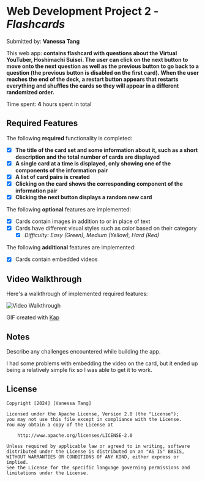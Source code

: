 # Web Development Project 2 - _Flashcards_

Submitted by: **Vanessa Tang**

This web app: **contains flashcard with questions about the Virtual YouTuber, Hoshimachi Suisei. The user can click on the next button to move onto the next question as well as the previous button to go back to a question (the previous button is disabled on the first card). When the user reaches the end of the deck, a restart button appears that restarts everything and shuffles the cards so they will appear in a different randomized order.**

Time spent: **4** hours spent in total

## Required Features

The following **required** functionality is completed:

-   [x] **The title of the card set and some information about it, such as a short description and the total number of cards are displayed**
-   [x] **A single card at a time is displayed, only showing one of the components of the information pair**
-   [x] **A list of card pairs is created**
-   [x] **Clicking on the card shows the corresponding component of the information pair**
-   [x] **Clicking the next button displays a random new card**

The following **optional** features are implemented:

-   [x] Cards contain images in addition to or in place of text
-   [x] Cards have different visual styles such as color based on their category
    -   [x] _Difficulty: Easy (Green), Medium (Yellow), Hard (Red)_

The following **additional** features are implemented:

-   [x] Cards contain embedded videos

## Video Walkthrough

Here's a walkthrough of implemented required features:

<img src='walkthrough.gif' title='Video Walkthrough' width='' alt='Video Walkthrough' />

<!-- Replace this with whatever GIF tool you used! -->

GIF created with [Kap](https://getkap.co/)

<!-- Recommended tools:
[Kap](https://getkap.co/) for macOS
[ScreenToGif](https://www.screentogif.com/) for Windows
[peek](https://github.com/phw/peek) for Linux. -->

## Notes

Describe any challenges encountered while building the app.

I had some problems with embedding the video on the card, but it ended up being a relatively simple fix so I was able to get it to work.

## License

    Copyright [2024] [Vanessa Tang]

    Licensed under the Apache License, Version 2.0 (the "License");
    you may not use this file except in compliance with the License.
    You may obtain a copy of the License at

        http://www.apache.org/licenses/LICENSE-2.0

    Unless required by applicable law or agreed to in writing, software
    distributed under the License is distributed on an "AS IS" BASIS,
    WITHOUT WARRANTIES OR CONDITIONS OF ANY KIND, either express or implied.
    See the License for the specific language governing permissions and
    limitations under the License.
